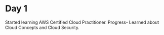# Day 1

Started learning AWS Certified Cloud Practitioner.
Progress- Learned about Cloud Concepts and Cloud Security. 
